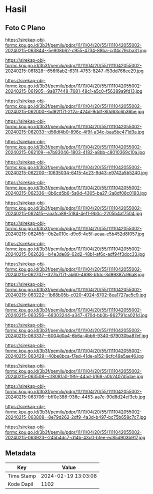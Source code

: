 # Hasil

## Foto C Plano

https://sirekap-obj-formc.kpu.go.id/3b3f/pemilu/pdpr/11/11/04/20/55/1111042055002-20240215-063844--5e908b62-c955-4734-88ba-cdf4c79cba31.jpg

https://sirekap-obj-formc.kpu.go.id/3b3f/pemilu/pdpr/11/11/04/20/55/1111042055002-20240215-061828--656f8ab2-631f-4753-8247-f53dd766ee29.jpg

https://sirekap-obj-formc.kpu.go.id/3b3f/pemilu/pdpr/11/11/04/20/55/1111042055002-20240215-061905--9a877448-7681-48c1-a5c0-f56389a9fd13.jpg

https://sirekap-obj-formc.kpu.go.id/3b3f/pemilu/pdpr/11/11/04/20/55/1111042055002-20240215-062000--bd92ff7f-212a-424d-9dd1-80d63c6b36be.jpg

https://sirekap-obj-formc.kpu.go.id/3b3f/pemilu/pdpr/11/11/04/20/55/1111042055002-20240215-062033--d56df4b0-896c-4f9f-a34c-baa5bc471d3a.jpg

https://sirekap-obj-formc.kpu.go.id/3b3f/pemilu/pdpr/11/11/04/20/55/1111042055002-20240215-062109--e7b83046-1803-4182-a8bb-c8010369c10a.jpg

https://sirekap-obj-formc.kpu.go.id/3b3f/pemilu/pdpr/11/11/04/20/55/1111042055002-20240215-062200--10635034-6415-4c23-9d43-e9742a5b5240.jpg

https://sirekap-obj-formc.kpu.go.id/3b3f/pemilu/pdpr/11/11/04/20/55/1111042055002-20240215-062336--8b6cd5b6-5a0d-4305-ba27-2a8df08c0193.jpg

https://sirekap-obj-formc.kpu.go.id/3b3f/pemilu/pdpr/11/11/04/20/55/1111042055002-20240215-062415--aaafca89-5184-4ef1-9b0c-2205b4af7504.jpg

https://sirekap-obj-formc.kpu.go.id/3b3f/pemilu/pdpr/11/11/04/20/55/1111042055002-20240215-062455--0b2a010c-d9c6-4e5f-aeaa-e5b452d8f057.jpg

https://sirekap-obj-formc.kpu.go.id/3b3f/pemilu/pdpr/11/11/04/20/55/1111042055002-20240215-062626--b4e3de89-62d2-48b1-af6c-adf94f3dcc33.jpg

https://sirekap-obj-formc.kpu.go.id/3b3f/pemilu/pdpr/11/11/04/20/55/1111042055002-20240215-062707--327b7f7f-ab60-4698-b1dc-3d99387c96a8.jpg

https://sirekap-obj-formc.kpu.go.id/3b3f/pemilu/pdpr/11/11/04/20/55/1111042055002-20240215-063222--1b68b05b-c020-4924-8702-8ea1727ae5c9.jpg

https://sirekap-obj-formc.kpu.go.id/3b3f/pemilu/pdpr/11/11/04/20/55/1111042055002-20240215-063256--68303244-a347-470d-bb3b-862791ca021d.jpg

https://sirekap-obj-formc.kpu.go.id/3b3f/pemilu/pdpr/11/11/04/20/55/1111042055002-20240215-063337--6004d0a4-6b6a-4bb6-9340-679030ba87ef.jpg

https://sirekap-obj-formc.kpu.go.id/3b3f/pemilu/pdpr/11/11/04/20/55/1111042055002-20240215-063429--40be8bca-f7ed-41de-a152-9cfc49a5ae46.jpg

https://sirekap-obj-formc.kpu.go.id/3b3f/pemilu/pdpr/11/11/04/20/55/1111042055002-20240215-063508--c18081a0-f9fe-44ad-b168-a0b2407d5dae.jpg

https://sirekap-obj-formc.kpu.go.id/3b3f/pemilu/pdpr/11/11/04/20/55/1111042055002-20240215-063706--bff0e386-936c-4453-aa7e-90d8d24ef3eb.jpg

https://sirekap-obj-formc.kpu.go.id/3b3f/pemilu/pdpr/11/11/04/20/55/1111042055002-20240215-063808--8e79d262-2df9-4a3d-b497-bc75b658c7c7.jpg

https://sirekap-obj-formc.kpu.go.id/3b3f/pemilu/pdpr/11/11/04/20/55/1111042055002-20240215-063923--245b4dc7-d14b-43c0-bfee-ec85d903b917.jpg


## Metadata

| Key        | Value               |
| ---------- | ------------------- |
| Time Stamp | 2024-02-19 13:03:08 |
| Kode Dapil | 1102                |



